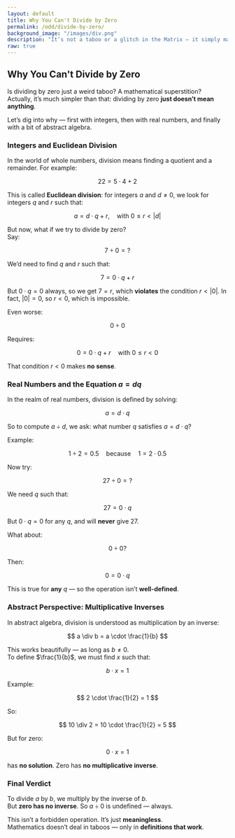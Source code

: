 ```yaml
---
layout: default
title: Why You Can't Divide by Zero
permalink: /odd/divide-by-zero/
background_image: "/images/div.png"
description: "It’s not a taboo or a glitch in the Matrix — it simply makes no mathematical sense."
raw: true
---
```


<script>
  window.MathJax = {
    tex: {
      inlineMath: [['$', '$'], ['\\(', '\\)']],
      displayMath: [['$$', '$$'], ['\\[', '\\]']]
    },
    svg: {
      fontCache: 'global'
    }
  };
</script>
<script defer src="https://cdn.jsdelivr.net/npm/mathjax@3/es5/tex-mml-chtml.js"></script>


<div class="content-box">

## Why You Can't Divide by Zero

Is dividing by zero just a weird taboo? A mathematical superstition? Actually, it’s much simpler than that: dividing by zero **just doesn’t mean anything**.

Let’s dig into why — first with integers, then with real numbers, and finally with a bit of abstract algebra.

</div>

<div class="content-box">

### Integers and Euclidean Division

In the world of whole numbers, division means finding a quotient and a remainder. For example:

$$
22 = 5 \cdot 4 + 2
$$

This is called **Euclidean division**: for integers $a$ and $d \neq 0$, we look for integers $q$ and $r$ such that:

$$
a = d \cdot q + r, \quad \text{with } 0 \leq r < |d|
$$

But now, what if we try to divide by zero?  
Say:

$$
7 \div 0 = ?
$$

We’d need to find $q$ and $r$ such that:

$$
7 = 0 \cdot q + r
$$

But $0 \cdot q = 0$ always, so we get $7 = r$, which **violates** the condition $r < |0|$. In fact, $|0| = 0$, so $r < 0$, which is impossible.

Even worse:

$$
0 \div 0
$$

Requires:

$$
0 = 0 \cdot q + r \quad \text{with } 0 \leq r < 0
$$

That condition $r < 0$ makes **no sense**.

</div>

<div class="content-box">

### Real Numbers and the Equation $a = dq$

In the realm of real numbers, division is defined by solving:

$$
a = d \cdot q
$$

So to compute $a \div d$, we ask: what number $q$ satisfies $a = d \cdot q$?

Example:

$$
1 \div 2 = 0.5 \quad \text{because} \quad 1 = 2 \cdot 0.5
$$

Now try:

$$
27 \div 0 = ?
$$

We need $q$ such that:

$$
27 = 0 \cdot q
$$

But $0 \cdot q = 0$ for any $q$, and will **never** give 27.

What about:

$$
0 \div 0?
$$

Then:

$$
0 = 0 \cdot q
$$

This is true for **any** $q$ — so the operation isn’t **well-defined**.

</div>

<div class="content-box">

### Abstract Perspective: Multiplicative Inverses

In abstract algebra, division is understood as multiplication by an inverse:

$$
a \div b = a \cdot \frac{1}{b}
$$

This works beautifully — as long as $b \neq 0$.  
To define $\frac{1}{b}$, we must find $x$ such that:

$$
b \cdot x = 1
$$

Example:

$$
2 \cdot \frac{1}{2} = 1
$$

So:

$$
10 \div 2 = 10 \cdot \frac{1}{2} = 5
$$

But for zero:

$$
0 \cdot x = 1
$$

has **no solution**. Zero has **no multiplicative inverse**.

</div>

<div class="content-box">

### Final Verdict

To divide $a$ by $b$, we multiply by the inverse of $b$.  
But **zero has no inverse**. So $a \div 0$ is undefined — always.

This isn’t a forbidden operation. It’s just **meaningless**.  
Mathematics doesn’t deal in taboos — only in **definitions that work**.

</div>
